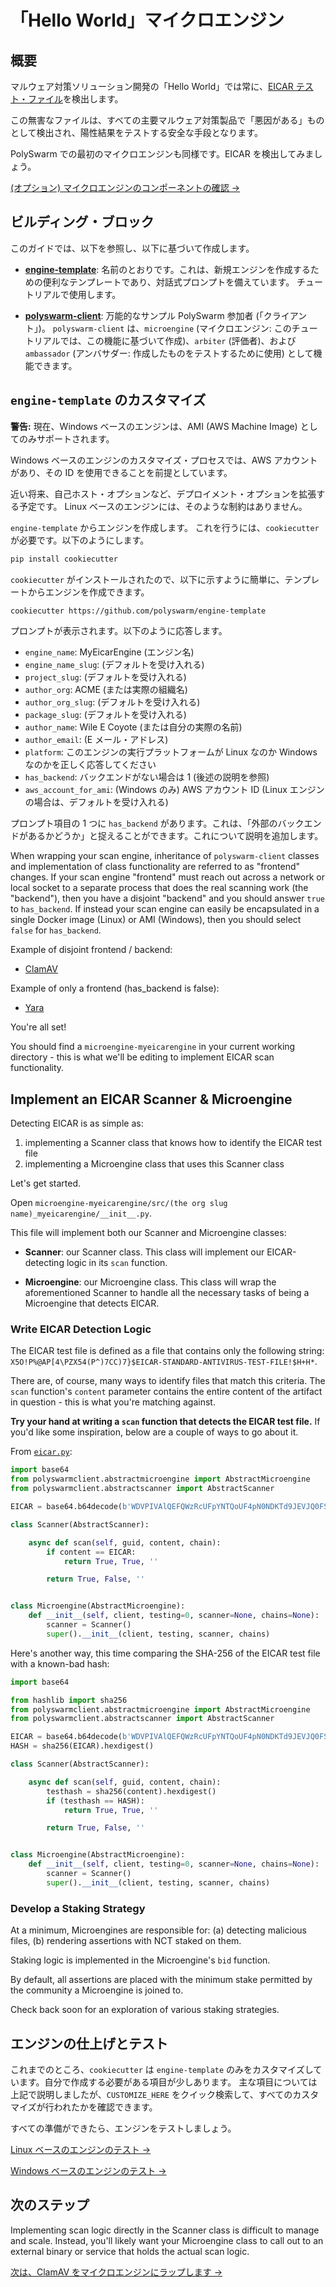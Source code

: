 # 「Hello World」マイクロエンジン

## 概要

マルウェア対策ソリューション開発の「Hello World」では常に、[EICAR テスト・ファイル](https://ja.wikipedia.org/wiki/EICAR%E3%83%86%E3%82%B9%E3%83%88%E3%83%95%E3%82%A1%E3%82%A4%E3%83%AB)を検出します。

この無害なファイルは、すべての主要マルウェア対策製品で「悪因がある」ものとして検出され、陽性結果をテストする安全な手段となります。

PolySwarm での最初のマイクロエンジンも同様です。EICAR を検出してみましょう。

[(オプション) マイクロエンジンのコンポーネントの確認 →](/concepts-participants-microengine/#breaking-down-microengines)

## ビルディング・ブロック

このガイドでは、以下を参照し、以下に基づいて作成します。

* [**engine-template**](https://github.com/polyswarm/engine-template): 名前のとおりです。これは、新規エンジンを作成するための便利なテンプレートであり、対話式プロンプトを備えています。 チュートリアルで使用します。

* [**polyswarm-client**](https://github.com/polyswarm/polyswarm-client): 万能的なサンプル PolySwarm 参加者 (「クライアント」)。 `polyswarm-client` は、`microengine` (マイクロエンジン: このチュートリアルでは、この機能に基づいて作成)、`arbiter` (評価者)、および `ambassador` (アンバサダー: 作成したものをテストするために使用) として機能できます。

## `engine-template` のカスタマイズ

<div class="m-flag m-flag--warning">
  <p>
    <strong>警告:</strong>
    現在、Windows ベースのエンジンは、AMI (AWS Machine Image) としてのみサポートされます。
  </p>
  <p>
    Windows ベースのエンジンのカスタマイズ・プロセスでは、AWS アカウントがあり、その ID を使用できることを前提としています。
  </p>
  <p>
    近い将来、自己ホスト・オプションなど、デプロイメント・オプションを拡張する予定です。 Linux ベースのエンジンには、そのような制約はありません。
  </p>
</div>

`engine-template` からエンジンを作成します。 これを行うには、`cookiecutter` が必要です。以下のようにします。

```bash
pip install cookiecutter
```

`cookiecutter` がインストールされたので、以下に示すように簡単に、テンプレートからエンジンを作成できます。

```bash
cookiecutter https://github.com/polyswarm/engine-template
```

プロンプトが表示されます。以下のように応答します。

* `engine_name`: MyEicarEngine (エンジン名)
* `engine_name_slug`: (デフォルトを受け入れる)
* `project_slug`: (デフォルトを受け入れる)
* `author_org`: ACME (または実際の組織名)
* `author_org_slug`: (デフォルトを受け入れる)
* `package_slug`: (デフォルトを受け入れる)
* `author_name`: Wile E Coyote (または自分の実際の名前)
* `author_email`: (E メール・アドレス)
* `platform`: このエンジンの実行プラットフォームが Linux なのか Windows なのかを正しく応答してください
* `has_backend`: バックエンドがない場合は 1 (後述の説明を参照)
* `aws_account_for_ami`: (Windows のみ) AWS アカウント ID (Linux エンジンの場合は、デフォルトを受け入れる)

<div class="m-callout">
  <p>プロンプト項目の 1 つに <code>has_backend</code> があります。これは、「外部のバックエンドがあるかどうか」と捉えることができます。これについて説明を追加します。</p>
  <p>When wrapping your scan engine, inheritance of <code>polyswarm-client</code> classes and implementation of class functionality are referred to as "frontend" changes. If your scan engine "frontend" must reach out across a network or local socket to a separate process that does the real scanning work (the "backend"), then you have a disjoint "backend" and you should answer <code>true</code> to <code>has_backend</code>. If instead your scan engine can easily be encapsulated in a single Docker image (Linux) or AMI (Windows), then you should select <code>false</code> for <code>has_backend</code>.</p>
  <p>Example of disjoint frontend / backend:</p>
  <ul>
    <li><a href="https://github.com/polyswarm/polyswarm-client/blob/5959742f0014a582baf5046c7bf6694c23f7435e/src/microengine/clamav.py#L18">ClamAV</a></li>
  </ul>
  <p>Example of only a frontend (has_backend is false):</p>
  <ul>
    <li><a href="https://github.com/polyswarm/polyswarm-client/blob/master/src/microengine/yara.py">Yara</a></li>
  </ul>
</div>

You're all set!

You should find a `microengine-myeicarengine` in your current working directory - this is what we'll be editing to implement EICAR scan functionality.

## Implement an EICAR Scanner & Microengine

Detecting EICAR is as simple as:

1. implementing a Scanner class that knows how to identify the EICAR test file
2. implementing a Microengine class that uses this Scanner class

Let's get started.

Open `microengine-myeicarengine/src/(the org slug name)_myeicarengine/__init__.py`.

This file will implement both our Scanner and Microengine classes:

* **Scanner**: our Scanner class. This class will implement our EICAR-detecting logic in its `scan` function.

* **Microengine**: our Microengine class. This class will wrap the aforementioned Scanner to handle all the necessary tasks of being a Microengine that detects EICAR.

### Write EICAR Detection Logic

The EICAR test file is defined as a file that contains only the following string: `X5O!P%@AP[4\PZX54(P^)7CC)7}$EICAR-STANDARD-ANTIVIRUS-TEST-FILE!$H+H*`.

There are, of course, many ways to identify files that match this criteria. The `scan` function's `content` parameter contains the entire content of the artifact in question - this is what you're matching against.

**Try your hand at writing a `scan` function that detects the EICAR test file.** If you'd like some inspiration, below are a couple of ways to go about it.

From [`eicar.py`](https://github.com/polyswarm/polyswarm-client/blob/master/src/microengine/eicar.py):

```python
import base64
from polyswarmclient.abstractmicroengine import AbstractMicroengine
from polyswarmclient.abstractscanner import AbstractScanner

EICAR = base64.b64decode(b'WDVPIVAlQEFQWzRcUFpYNTQoUF4pN0NDKTd9JEVJQ0FSLVNUQU5EQVJELUFOVElWSVJVUy1URVNULUZJTEUhJEgrSCo=')

class Scanner(AbstractScanner):

    async def scan(self, guid, content, chain):
        if content == EICAR:
            return True, True, ''

        return True, False, ''


class Microengine(AbstractMicroengine):
    def __init__(self, client, testing=0, scanner=None, chains=None):
        scanner = Scanner()
        super().__init__(client, testing, scanner, chains)

```

Here's another way, this time comparing the SHA-256 of the EICAR test file with a known-bad hash:

```python
import base64

from hashlib import sha256
from polyswarmclient.abstractmicroengine import AbstractMicroengine
from polyswarmclient.abstractscanner import AbstractScanner

EICAR = base64.b64decode(b'WDVPIVAlQEFQWzRcUFpYNTQoUF4pN0NDKTd9JEVJQ0FSLVNUQU5EQVJELUFOVElWSVJVUy1URVNULUZJTEUhJEgrSCo=')
HASH = sha256(EICAR).hexdigest()

class Scanner(AbstractScanner):

    async def scan(self, guid, content, chain):
        testhash = sha256(content).hexdigest()
        if (testhash == HASH):
            return True, True, ''

        return True, False, ''


class Microengine(AbstractMicroengine):
    def __init__(self, client, testing=0, scanner=None, chains=None):
        scanner = Scanner()
        super().__init__(client, testing, scanner, chains)

```

### Develop a Staking Strategy

At a minimum, Microengines are responsible for: (a) detecting malicious files, (b) rendering assertions with NCT staked on them.

Staking logic is implemented in the Microengine's `bid` function.

By default, all assertions are placed with the minimum stake permitted by the community a Microengine is joined to.

Check back soon for an exploration of various staking strategies.

## エンジンの仕上げとテスト

これまでのところ、`cookiecutter` は `engine-template` のみをカスタマイズしています。自分で作成する必要がある項目が少しあります。 主な項目については上記で説明しましたが、`CUSTOMIZE_HERE` をクイック検索して、すべてのカスタマイズが行われたかを確認できます。

すべての準備ができたら、エンジンをテストしましょう。

[Linux ベースのエンジンのテスト →](/testing-linux/)

[Windows ベースのエンジンのテスト →](/testing-windows/)

## 次のステップ

Implementing scan logic directly in the Scanner class is difficult to manage and scale. Instead, you'll likely want your Microengine class to call out to an external binary or service that holds the actual scan logic.

[次は、ClamAV をマイクロエンジンにラップします →](/microengines-scratch-to-clamav/)